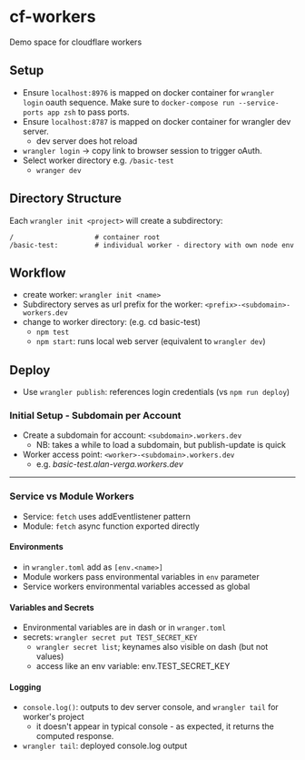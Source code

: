 # cf-workers

Demo space for cloudflare workers

## Setup

* Ensure `localhost:8976` is mapped on docker container for `wrangler login`
  oauth sequence. Make sure to `docker-compose run --service-ports app zsh` to
  pass ports.
* Ensure `localhost:8787` is mapped on docker container for wrangler dev server.
  * dev server does hot reload
* `wrangler login` -> copy link to browser session to trigger oAuth.
* Select worker directory e.g. `/basic-test`
  * `wranger dev`

## Directory Structure

Each `wrangler init <project>` will create a subdirectory:

```
/                    # container root
/basic-test:         # individual worker - directory with own node env

```

## Workflow

* create worker: `wrangler init <name>`
* Subdirectory serves as url prefix for the worker: `<prefix>-<subdomain>-workers.dev`
* change to worker directory: (e.g. cd basic-test)
  * `npm test`
  * `npm start`: runs local web server (equivalent to `wrangler dev`)

## Deploy

* Use `wrangler publish`: references login credentials (vs `npm run deploy`)

### Initial Setup - Subdomain per Account

* Create a subdomain for account: `<subdomain>.workers.dev`
  * NB: takes a while to load a subdomain, but publish-update is quick
* Worker access point: `<worker>-<subdomain>.workers.dev`
  * e.g. _basic-test.alan-verga.workers.dev_

---

### Service vs Module Workers

* Service: `fetch` uses addEventlistener pattern
* Module: `fetch` async function exported directly

#### Environments

* in `wrangler.toml` add as `[env.<name>]`
* Module workers pass environmental variables in `env` parameter
* Service workers environmental variables accessed as global


#### Variables and Secrets

* Environmental variables are in dash or in `wranger.toml`
* secrets: `wrangler secret put TEST_SECRET_KEY`
  * `wrangler secret list`; keynames also visible on dash (but not values)
  * access like an env variable: env.TEST_SECRET_KEY

#### Logging

* `console.log()`: outputs to dev server console, and `wrangler tail` for worker's project
  * it doesn't appear in typical console - as expected, it returns the computed response.
* `wrangler tail`: deployed console.log output
